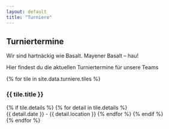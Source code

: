 ```yaml
---
layout: default
title: "Turniere"
---
```


<h2>Turniertermine</h2>
<p>Wir sind hartnäckig wie Basalt. Mayener Basalt – hau!</p>
<p>Hier findest du die aktuellen Turniertermine für unsere Teams</p>

<div class="tiles-container">
    {% for tile in site.data.turniere.tiles %}
    <div class="tile">
        <h3>{{ tile.title }}</h3>
        {% if tile.details %}
            {% for detail in tile.details %}
            <br>{{ detail.date }} - {{ detail.location }}
            {% endfor %}
        {% endif %}
    </div>
    {% endfor %}
</div>
